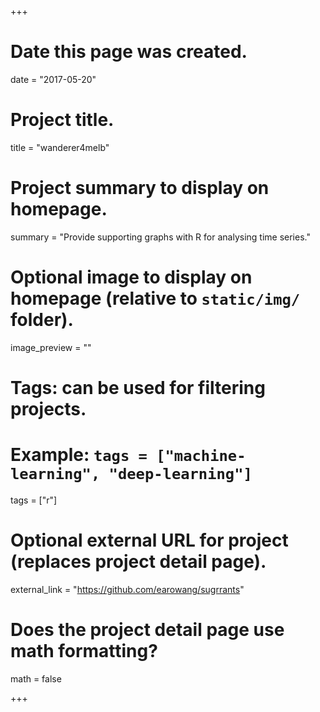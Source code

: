 +++
# Date this page was created.
date = "2017-05-20"

# Project title.
title = "wanderer4melb"

# Project summary to display on homepage.
summary = "Provide supporting graphs with R for analysing time series."

# Optional image to display on homepage (relative to `static/img/` folder).
image_preview = ""

# Tags: can be used for filtering projects.
# Example: `tags = ["machine-learning", "deep-learning"]`
tags = ["r"]

# Optional external URL for project (replaces project detail page).
external_link = "https://github.com/earowang/sugrrants"

# Does the project detail page use math formatting?
math = false

+++

